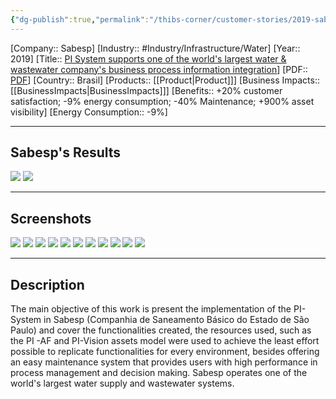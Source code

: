 ```yaml
---
{"dg-publish":true,"permalink":"/thibs-corner/customer-stories/2019-sabesp-pi-system-supports-one-of-the-world-s-largest-water-and-wastewater-company-s-business-process-information-integration/","noteIcon":""}
---
```


[Company:: Sabesp]
[Industry:: #Industry/Infrastructure/Water]
[Year:: 2019]
[Title:: [PI System supports one of the world's largest water & wastewater company's business process information integration](https://resources.osisoft.com/presentations/sabesp-scoa-portal---pi-system-supports-one-of-the-world-s-largest-water-and-wastewater-company-s-business-process-information-integration/)]
[PDF:: [PDF](https://cdn.osisoft.com/osi/presentations/2019-uc-san-francisco/US19NA-D2FW06-IHMStefanini-Castro-Sabesp-SCOA-Portal-PI-System-supports-one-of-the-worlds.pdf)]
[Country:: Brasil]
[Products:: [[Product\|Product]]]
[Business Impacts:: [[BusinessImpacts\|BusinessImpacts]]]
[Benefits:: +20% customer satisfaction; -9% energy consumption; -40% Maintenance; +900% asset visibility]
[Energy Consumption:: -9%]
  

---
## Sabesp's Results
![](https://i.imgur.com/hIk1CGV.png)
![](https://i.imgur.com/Z2Eh8XC.png)

---
## Screenshots
![](https://i.imgur.com/9G1MXQY.png)
![](https://i.imgur.com/d1YuFGO.png)
![](https://i.imgur.com/hdaHXI0.png)
![](https://i.imgur.com/Mp6TeoD.png)
![](https://i.imgur.com/kZyiF1a.png)
![](https://i.imgur.com/oO0zWEM.png)
![](https://i.imgur.com/I3Y5oz4.png)
![](https://i.imgur.com/QflSdMI.png)
![](https://i.imgur.com/lo5f5yb.png)
![](https://i.imgur.com/AGTo6nu.png)
![](https://i.imgur.com/GE3IRgt.png)

---
## Description
The main objective of this work is present the implementation of the PI-System in Sabesp (Companhia de Saneamento Básico do Estado de São Paulo) and cover the functionalities created, the resources used, such as the PI -AF and PI-Vision assets model were used to achieve the least effort possible to replicate functionalities for every environment, besides offering an easy maintenance system that provides users with high performance in process management and decision making. Sabesp operates one of the world's largest water supply and wastewater systems.